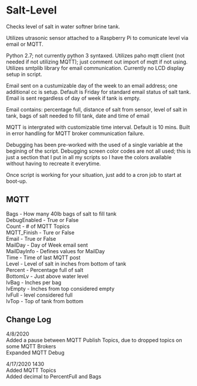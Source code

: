 # Salt-Level
Checks level of salt in water softner brine tank.

Utilizes utrasonic sensor attached to a Raspberry Pi to comunicate level via email or MQTT.

Python 2.7; not currently python 3 syntaxed.
Utilizes paho mqtt client (not needed if not utilizing MQTT); just comment out import of mqtt if not using.
Utilizes smtplib library for email communication.
Currently no LCD display setup in script.

Email sent on a custumizable day of the week to an email address; one additional cc is setup.
Default is Friday for standard email status of salt tank.
Email is sent regardless of day of week if tank is empty.

Email contains: percentage full, distance of salt from sensor, level of salt in tank, bags of salt needed to fill tank, date and time of email

MQTT is intergrated with customizable time interval.  Default is 10 mins.
Built in error handling for MQTT broker communication failure.

Debugging has been pre-worked with the used of a single variable at the begining of the script.
Debugging screen color codes are not all used; this is just a section that I put in all my scripts so I have the colors available without having to recreate it everytime.

Once script is working for your situation, just add to a cron job to start at boot-up.

## MQTT
Bags - How many 40lb bags of salt to fill tank  
DebugEnabled - True or False  
Count - # of MQTT Topics  
MQTT_Finish - Ture or False  
Email - True or False  
MailDay - Day of Week email sent  
MailDayInfo - Defines values for MailDay  
Time - Time of last MQTT post  
Level - Level of salt in inches from bottom of tank  
Percent - Percentage full of salt  
BottomLv - Just above water level  
lvBag - Inches per bag  
lvEmpty - Inches from top considered empty  
lvFull - level considered full  
lvTop - Top of tank from bottom  

## Change Log
4/8/2020  
Added a pause between MQTT Publish Topics, due to dropped topics on some MQTT Brokers  
Expanded MQTT Debug  

4/17/2020 1430  
Added MQTT Topics  
Added decimal to PercentFull and Bags  
